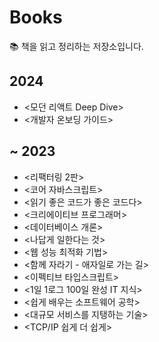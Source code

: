 # Books
📚 책을 읽고 정리하는 저장소입니다.

## 2024
- <모던 리액트 Deep Dive>
- <개발자 온보딩 가이드>

## ~ 2023
- <리팩터링 2판>
- <코어 자바스크립트>
- <읽기 좋은 코드가 좋은 코드다>
- <크리에이티브 프로그래머>
- <데이터베이스 개론>
- <나답게 일한다는 것>
- <웹 성능 최적화 기법>
- <함께 자라기 - 애자일로 가는 길>
- <이펙티브 타입스크립트>
- <1일 1로그 100일 완성 IT 지식>
- <쉽게 배우는 소프트웨어 공학>
- <대규모 서비스를 지탱하는 기술>
- <TCP/IP 쉽게 더 쉽게>
